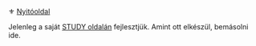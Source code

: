 ⚜️ [Nyitóoldal](start.md)

Jelenleg a saját [STUDY oldalán](https://github.com/kaktusztea/km100/wiki/STUDY.slan) fejlesztjük. Amint ott elkészül, bemásolni ide.
